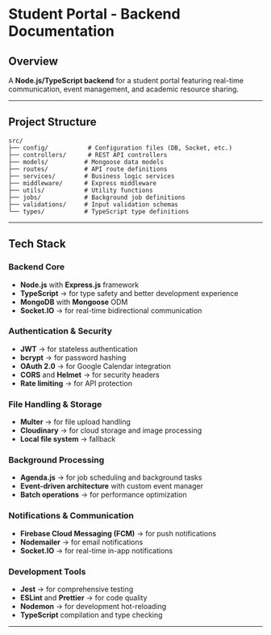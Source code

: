 # **Student Portal - Backend Documentation**

## **Overview**
A **Node.js/TypeScript backend** for a student portal featuring real-time communication, event management, and academic resource sharing.

---

## **Project Structure**
```
src/
├── config/           # Configuration files (DB, Socket, etc.)
├── controllers/      # REST API controllers
├── models/          # Mongoose data models
├── routes/          # API route definitions
├── services/        # Business logic services
├── middleware/      # Express middleware
├── utils/           # Utility functions
├── jobs/            # Background job definitions
├── validations/     # Input validation schemas
└── types/           # TypeScript type definitions
```

---

## **Tech Stack**
### **Backend Core**
- **Node.js** with **Express.js** framework
- **TypeScript** → for type safety and better development experience
- **MongoDB** with **Mongoose** ODM
- **Socket.IO** → for real-time bidirectional communication

### **Authentication & Security**
- **JWT** → for stateless authentication
- **bcrypt** → for password hashing
- **OAuth 2.0** → for Google Calendar integration
- **CORS** and **Helmet** → for security headers
- **Rate limiting** → for API protection

### **File Handling & Storage**
- **Multer** → for file upload handling
- **Cloudinary** → for cloud storage and image processing
- **Local file system** → fallback

### **Background Processing**
- **Agenda.js** → for job scheduling and background tasks
- **Event-driven architecture** with custom event manager
- **Batch operations** → for performance optimization

### **Notifications & Communication**
- **Firebase Cloud Messaging (FCM)** → for push notifications
- **Nodemailer** → for email notifications
- **Socket.IO** → for real-time in-app notifications

### **Development Tools**
- **Jest** → for comprehensive testing
- **ESLint** and **Prettier** → for code quality
- **Nodemon** → for development hot-reloading
- **TypeScript** compilation and type checking

---

